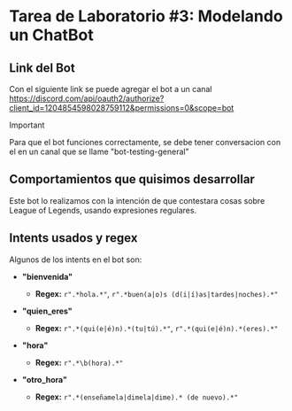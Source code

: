 # Tarea de Laboratorio #3: Modelando un ChatBot

## Link del Bot 
Con el siguiente link se puede agregar el bot a un canal 
https://discord.com/api/oauth2/authorize?client_id=1204854598028759112&permissions=0&scope=bot

>[!IMPORTANT]
> Para que el bot funciones correctamente, se debe tener conversacion con el en un canal que se llame "bot-testing-general" 

## Comportamientos que quisimos desarrollar

Este bot lo realizamos con la intención de que contestara cosas sobre League of Legends, usando expresiones regulares.

## Intents usados y regex

Algunos de los intents en el bot son:

* __"bienvenida"__
  - **Regex:** ```r".*hola.*"```, ```r".*buen(a|o)s (d(i|í)as|tardes|noches).*"```

* __"quien_eres"__
    - **Regex:** `r".*(qui(e|é)n).*(tu|tú).*"`, `r".*(qui(e|é)n).*(eres).*"`

* __"hora"__
  - **Regex:** `r".*\b(hora).*"`

* __"otro_hora"__
  - **Regex:** `r".*(enseñamela|dimela|dime).* (de nuevo).*"`
